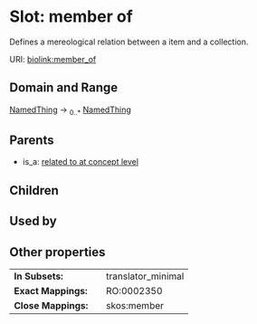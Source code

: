 
# Slot: member of


Defines a mereological relation between a item and a collection.

URI: [biolink:member_of](https://w3id.org/biolink/vocab/member_of)


## Domain and Range

[NamedThing](NamedThing.md) &#8594;  <sub>0..\*</sub> [NamedThing](NamedThing.md)

## Parents

 *  is_a: [related to at concept level](related_to_at_concept_level.md)

## Children


## Used by


## Other properties

|  |  |  |
| --- | --- | --- |
| **In Subsets:** | | translator_minimal |
| **Exact Mappings:** | | RO:0002350 |
| **Close Mappings:** | | skos:member |

